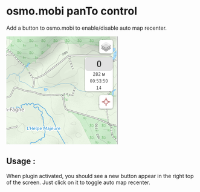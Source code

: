 # osmo.mobi panTo control

Add a button to osmo.mobi to enable/disable auto map recenter.

![](screenshot.png)

## Usage :

When plugin activated, you should see a new button appear in the right top of the screen.
Just click on it to toggle auto map recenter.
